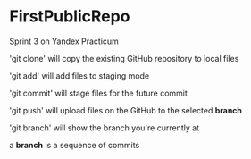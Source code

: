 # FirstPublicRepo
Sprint 3 on Yandex Practicum

'git clone' <url> will copy the existing GitHub repository to local files

'git add' will add files to staging mode

'git commit' will stage files for the future commit

'git push' will upload files on the GitHub to the selected **branch**

'git branch' will show the branch you're currently at

a **branch** is a sequence of commits

